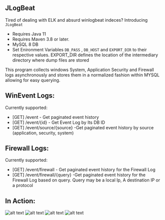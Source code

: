 ## JLogBeat

Tired of dealing with ELK and absurd winlogbeat indeces? Introducing `JLogBeat`
* Requires Java 11
* Requires Maven 3.8 or later.
* MySQL 8 DB 
* Set Enironment Variables `DB_PASS` , `DB_HOST` and `EXPORT_DIR` to their respective values. EXPORT_DIR defines the location of the intermediary directory where dump files are stored

This program collects windows System, Application Security and Firewall logs asynchronously and stores them in a normalized fashion within MYSQL allowing for easy querying.

## WinEvent Logs:

Currently supported: 
 * [GET] /event - Get paginated event history
 * [GET] /event/{id} - Get Event Log by Its DB ID
 * [GET] /event/source/{source} -Get paginated event history by source (application, security, system)
 
## Firewall Logs:

Currently supported: 
 * [GET] /event/firewall - Get paginated event history for the Firewall Log
 * [GET] /event/firewall/{query} -Get paginated event history for the Firewall Log based on query. Query may be a local Ip, A destination IP or a protocol

## In Action:

![alt text](https://i.imgur.com/rqIPEOo.png)
![alt text](https://i.imgur.com/kchnGxx.png)
![alt text](https://i.imgur.com/TBKgAsU.png)
![alt text](https://i.imgur.com/O2dtkbt.png)

